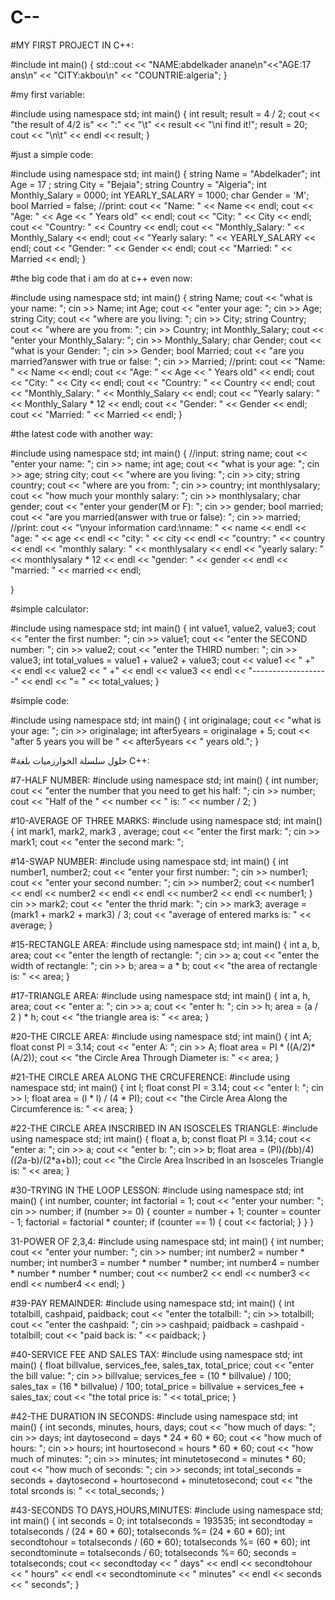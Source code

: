 # C--
#MY FIRST PROJECT IN C++:

#include <iostream>
int main() {
		std::cout << "NAME:abdelkader anane\n"<<"AGE:17 ans\n" << "CITY:akbou\n" << "COUNTRIE:algeria";
}


 #my first variable:
 
#include <iostream>
using namespace std;
int main() {
	int result;
	result = 4 / 2;
	cout << "the result of 4/2 is" << ":" << "\t" << result << "\ni find it!";
	result = 20;
	cout << "\n\t" << endl << result;
}


#just a simple code:

#include <iostream>
using namespace std;
int main() {
	string Name = "Abdelkader";
	int Age = 17 ;
	string City = "Bejaia";
	string Country = "Algeria";
	int Monthly_Salary = 0000;
	int YEARLY_SALARY = 1000;
	char Gender = 'M';
	bool Married = false;
	//print:
	cout << "Name: " << Name << endl;
	cout << "Age: " << Age << " Years old" << endl;
	cout << "City: " << City << endl;
	cout << "Country: " << Country << endl;
	cout << "Monthly_Salary: " << Monthly_Salary << endl;
	cout << "Yearly salary: " << YEARLY_SALARY << endl;
	cout << "Gender: " << Gender << endl;
	cout << "Married: " << Married << endl;
}


#the big code that i am do at c++ even now:

#include <iostream>
using namespace std;
int main() {
	string Name;
	cout << "what is your name: ";
	cin >> Name;
	int Age;
	cout << "enter your age: ";
	cin >> Age;
	string City;
	cout << "where are you living: ";
	cin >> City;
	string Country;
	cout << "where are you from: ";
	cin >> Country;
	int Monthly_Salary;
	cout << "enter your Monthly_Salary: ";
	cin >> Monthly_Salary;
	char Gender;
	cout << "what is your Gender: ";
	cin >> Gender;
	bool Married;
	cout << "are you married?answer with true or false: ";
	cin >> Married;
	//print:
	cout << "Name: " << Name << endl;
	cout << "Age: " << Age << " Years old" << endl;
	cout << "City: " << City << endl;
	cout << "Country: " << Country << endl;
	cout << "Monthly_Salary: " << Monthly_Salary << endl;
	cout << "Yearly salary: " << Monthly_Salary * 12 << endl;
	cout << "Gender: " << Gender << endl;
	cout << "Married: " << Married << endl;
}


#the latest code with another way:

#include <iostream>
using namespace std;
int main() {
	//input:
	string name;
	cout << "enter your name: ";
	cin >> name;
	int age;
	cout << "what is your age: ";
	cin >> age;
	string city;
	cout << "where are you living: ";
	cin >> city;
	string country;
	cout << "where are you from: ";
	cin >> country;
	int monthlysalary;
	cout << "how much your monthly salary: ";
	cin >> monthlysalary;
	char gender;
	cout << "enter your gender(M or F): ";
	cin >> gender;
	bool married;
	cout << "are you married(answer with true or false): ";
	cin >> married;
	//print:
	cout << "\nyour information card:\nname: " << name << endl << "age: " << age << endl << "city: " << city << endl << "country: " << country << endl << "monthly salary: " << monthlysalary << endl << "yearly salary: " << monthlysalary * 12 << endl << "gender: " << gender << endl << "married: " << married << endl;

}



#simple calculator:

#include <iostream>
using namespace std;
int main() {
	int value1, value2, value3;
	cout << "enter the first number: ";
	cin >> value1;
	cout << "enter the SECOND number: ";
	cin >> value2;
	cout << "enter the THIRD number: ";
	cin >> value3;
	int total_values = value1 + value2 + value3;
	cout << value1 << " +" << endl << value2 << " +" << endl << value3 << endl << "-------------------" << endl << "= " << total_values;
}


#simple code:

#include <iostream>
using namespace std;
int main() {
	int originalage;
	cout << "what is your age: ";
	cin >> originalage;
	int after5years = originalage + 5;
	cout << "after 5 years you will be " << after5years << " years old.";
}


 #حلول سلسلة الخوارزميات بلغة C++:
 
#7-HALF NUMBER:
#include <iostream>
using namespace std;
int main() {
	int number;
	cout << "enter the number that you need to get his half: ";
	cin >> number;
	cout << "Half of the " << number << " is: " << number / 2;
}

#10-AVERAGE OF THREE MARKS:
#include <iostream>
using namespace std;
int main() {
	int mark1, mark2, mark3 , average;
	cout << "enter the first mark: ";
	cin >> mark1;
	cout << "enter the second mark: ";

 #14-SWAP NUMBER:
 #include <iostream>
using namespace std;
int main() {
	int number1, number2;
	cout << "enter your first number: ";
	cin >> number1;
	cout << "enter your second number: ";
	cin >> number2;
	cout << number1 << endl << number2 << endl << endl << number2 << endl << number1;
}
	cin >> mark2;
	cout << "enter the thrid mark: ";
	cin >> mark3;
	average = (mark1 + mark2 + mark3) / 3;
	cout << "average of entered marks is: " << average;
}

#15-RECTANGLE AREA:
#include <iostream>
using namespace std;
int main() {
	int a, b, area;
	cout << "enter the length of rectangle: ";
	cin >> a;
	cout << "enter the width of rectangle: ";
	cin >> b;
	area = a * b;
	cout << "the area of rectangle is: " << area;
}

#17-TRIANGLE AREA:
#include <iostream>
using namespace std;
int main() {
	int a, h, area;
	cout << "enter a: ";
	cin >> a;
	cout << "enter h: ";
	cin >> h;
	area = (a / 2 ) * h;
	cout << "the triangle area is: " << area;
}


#20-THE CIRCLE AREA:
#include <iostream>
using namespace std;
int main() {
	int A;
	float const PI = 3.14;
	cout << "enter A: ";
	cin >> A;
	float area = PI * ((A/2)*(A/2));
	cout << "the Circle Area Through Diameter is: " << area;
}


#21-THE CIRCLE AREA ALONG THE CRCUFERENCE:
#include <iostream>
using namespace std;
int main() {
	int l;
	float const PI = 3.14;
	cout << "enter l: ";
	cin >> l;
	float area = (l * l) / (4 * PI);
	cout << "the Circle Area Along the Circumference is: " << area;
}


#22-THE CIRCLE AREA INSCRIBED IN AN ISOSCELES TRIANGLE:
#include <iostream>
using namespace std;
int main() {
	float a, b;
	const float PI = 3.14;
	cout << "enter a: ";
	cin >> a;
	cout << "enter b: ";
	cin >> b;
	float area = (PI)*((b*b)/4)*((2*a-b)/(2*a+b));
	cout << "the Circle Area Inscribed in an Isosceles Triangle is: " << area;
}


#30-TRYING IN THE LOOP LESSON:
#include <iostream>
using namespace std;
int main() {
	int number, counter;
	int factorial = 1;
	cout << "enter your number: ";
	cin >> number;
	if (number >= 0) {
		counter = number + 1;
		counter = counter - 1;
		factorial = factorial * counter;
		if (counter == 1) {
			cout << factorial;
		}
	}
}


31-POWER OF 2,3,4:
#include <iostream>
using namespace std;
int main() {
	int number;
	cout << "enter your number: ";
	cin >> number;
	int number2 = number * number;
	int number3 = number * number * number;
	int number4 = number * number * number * number;
	cout << number2 << endl << number3 << endl << number4 << endl;
}


#39-PAY REMAINDER:
#include <iostream>
using namespace std;
int main() {
	int totalbill, cashpaid, paidback;
	cout << "enter the totalbill: ";
	cin >> totalbill;
	cout << "enter the cashpaid: ";
	cin >> cashpaid;
	paidback = cashpaid - totalbill;
	cout << "paid back is: " << paidback;
}


#40-SERVICE FEE AND SALES TAX:
#include <iostream>
	using namespace std;
int main() {
	float billvalue, services_fee, sales_tax, total_price;
	cout << "enter the bill value: ";
	cin >> billvalue;
	services_fee = (10 * billvalue) / 100;
	sales_tax = (16 * billvalue) / 100;
	total_price = billvalue + services_fee + sales_tax;
	cout << "the total price is: " << total_price;
} 


#42-THE DURATION IN SECONDS:
#include <iostream>
	using namespace std;
int main() {
	int seconds, minutes, hours, days;
	cout << "how much of days: ";
	cin >> days;
	int daytosecond = days * 24 * 60 * 60;
	cout << "how much of hours: ";
	cin >> hours;
	int hourtosecond = hours * 60 * 60;
	cout << "how much of minutes: ";
	cin >> minutes;
	int minutetosecond = minutes * 60;
	cout << "how much of seconds: ";
	cin >> seconds;
	int total_seconds = seconds + daytosecond + hourtosecond + minutetosecond;
	cout << "the total srconds is: " << total_seconds;
} 


#43-SECONDS TO DAYS,HOURS,MINUTES:
#include <iostream>
	using namespace std;
	int main() {
		int seconds = 0;
		int totalseconds = 193535;
		int secondtoday = totalseconds / (24 * 60 * 60);
		totalseconds %= (24 * 60 * 60);
		int secondtohour = totalseconds / (60 * 60);
		totalseconds %= (60 * 60);
		int secondtominute = totalseconds / 60;
		totalseconds %= 60;
		seconds = totalseconds;
		cout << secondtoday << " days" << endl << secondtohour << " hours" << endl << secondtominute << " minutes" << endl << seconds << " seconds";
	}


 
